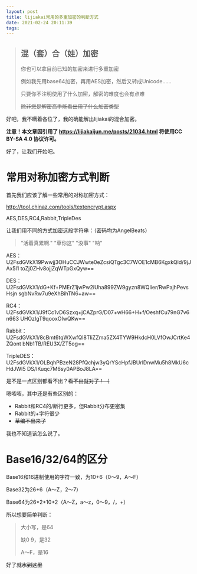 ```yaml
---
layout: post
title: lijiakai常用的多重加密的判断方式
date: 2021-02-24 20:11:39
tags:
---
```


> ## 混（套）合（娃）加密
>
> 你也可以拿目前已知的加密来进行多重加密
>
> 例如我先用base64加密，再用AES加密，然后又转成Unicode……
>
> 只要你不注明使用了什么加密，解密的难度也会有点难
>
> ~~除非您是解密高手能看出用了什么加密类型~~

好吧，我不瞒着各位了，我的确能解出lijiakai的混合加密。

**注意！本文章因引用了 https://lijiakaijun.me/posts/21034.html 将使用CC BY-SA 4.0 协议许可。**

好了，让我们开始吧。

# 常用对称加密方式判断

首先我们应该了解一些常用的对称加密方式：

http://tool.chinaz.com/tools/textencrypt.aspx

AES,DES,RC4,Rabbit,TripleDes

让我们用不同的方式加密这段字符串：（密码均为AngelBeats）

>  "活着真累啊." "草你这" "没事" "呐"

AES：U2FsdGVkX19Pwwjj3OHuCCJWwte0eZcsiQTgc3C7WOE1cMB6KgxkQld/9jJAx5l1
toZj0ZHv8ojjZqWTpGxQyw==

DES：U2FsdGVkX1/dG+Kf+PMErZ1jwPw2iUha899ZW9gyzn8WQIier/RwPajhPevsHsjn
sgbNvRw7u9eXhBihTN6+aw==

RC4：U2FsdGVkX1/J9fCc1vD6Szxq+jCAZprG/D07+wH66+H+f/OeshfCu79nG7v6n663
UHOzIgT9qooxOIwQKw==

Rabbit：U2FsdGVkX1/8cBmt6tqWXwfQl8TliZZma5ZX4TYW9HkdcH0LVfOwJCrtKe4ZQont
bNb1TB/REU3X/ZT5og==

TripleDES：U2FsdGVkX1/OLBqhPBzeN28PfQchjw3yQrYScHpfJBUrlDnwMu5h8MkU6cHdJWI5
DS/IKuqc7M6sy0APBoJ8LA==

是不是一点区别都看不出？~~看不出就对了！（~~

嗯咳咳，其中还是有些区别的：

- Rabbit和RC4的/断行更多，但Rabbit分布更密集
- Rabbit的+字符很少
- ~~草编不出来了~~

我也不知道该怎么说了。

# Base16/32/64的区分

Base16和16进制使用的字符一致，为10+6（0～9，A～F）

Base32为26+6（A～Z，2～7）

Base64为26*2+10+2（A～Z，a～z，0～9，/，+）

所以想要简单判断：

> 大小写，是64
>
> 缺0 9，是32
>
> A～F，是16

好了就~~水到这里~~

